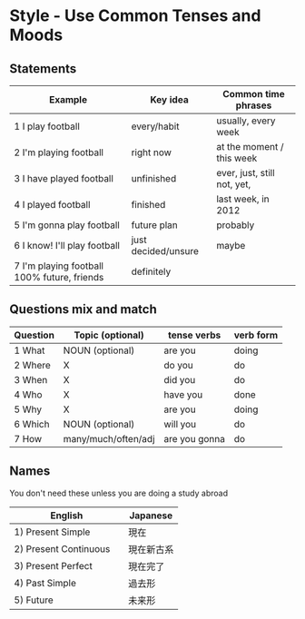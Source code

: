 # Style - Use Common Tenses and Moods 

## Statements

|Example                         |Key idea            |Common time phrases
|--------------------------------|--------------------|------------------
|1 I play football               |every/habit         |usually, every week
|2 I'm playing football          |right now           |at the moment / this week
|3 I have played football        |unfinished          |ever, just, still not, yet,
|4 I played football             |finished            |last week, in 2012
|5 I'm gonna play football       |future plan         |probably
|6 I know! I'll play football    |just decided/unsure |maybe
|7 I'm playing football          100% future, friends |definitely

## Questions mix and match

| Question      | Topic (optional)    |tense verbs     |verb form
|---------------|----------------     |----------------|---------
|1   What       |NOUN (optional)      |are you         |doing 
|2   Where      |X                    |do you          |do  
|3   When       |X                    |did you         |do   
|4   Who        |X                    |have you        |done   
|5   Why        |X                    |are you         |doing   
|6   Which      |NOUN (optional)      |will you        |do  
|7   How        |many/much/often/adj  |are you gonna   |do  

## Names
You don't need these unless you are doing a study abroad

|English                 |Japanese          
|------------------------|------------------ 
|1) Present Simple      |現在
|2) Present Continuous　|現在新古系
|3) Present Perfect     |現在完了
|4) Past Simple　       |過去形
|5) Future　            |未来形







